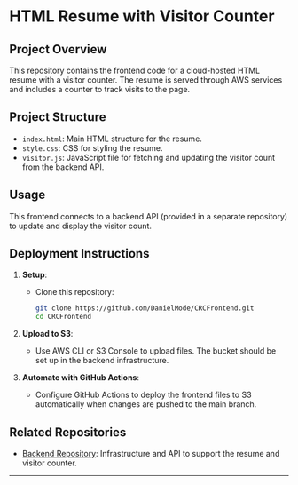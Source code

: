 # HTML Resume with Visitor Counter

## Project Overview
This repository contains the frontend code for a cloud-hosted HTML resume with a visitor counter. The resume is served through AWS services and includes a counter to track visits to the page.

## Project Structure
- `index.html`: Main HTML structure for the resume.
- `style.css`: CSS for styling the resume.
- `visitor.js`: JavaScript file for fetching and updating the visitor count from the backend API.

## Usage
This frontend connects to a backend API (provided in a separate repository) to update and display the visitor count.

## Deployment Instructions
1. **Setup**:
   - Clone this repository:
     ```bash
     git clone https://github.com/DanielMode/CRCFrontend.git
     cd CRCFrontend
     ```

2. **Upload to S3**:
   - Use AWS CLI or S3 Console to upload files. The bucket should be set up in the backend infrastructure.

3. **Automate with GitHub Actions**:
   - Configure GitHub Actions to deploy the frontend files to S3 automatically when changes are pushed to the main branch.

## Related Repositories
- [Backend Repository](https://github.com/DanielMode/CRCBackend): Infrastructure and API to support the resume and visitor counter.

---

